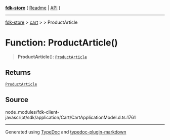 [**fdk-store**](../../../README.md) ( [Readme](../../../README.md) \| [API](../../../API.md) )

---

[fdk-store](../../../API.md) > [cart](../../README.md) > [<internal>](../README.md) > ProductArticle

# Function: ProductArticle()

> **ProductArticle**(): [`ProductArticle`](../type-aliases/type-alias.ProductArticle.md)

## Returns

[`ProductArticle`](../type-aliases/type-alias.ProductArticle.md)

## Source

node_modules/fdk-client-javascript/sdk/application/Cart/CartApplicationModel.d.ts:1761

---

Generated using [TypeDoc](https://typedoc.org/) and [typedoc-plugin-markdown](https://www.npmjs.com/package/typedoc-plugin-markdown)
